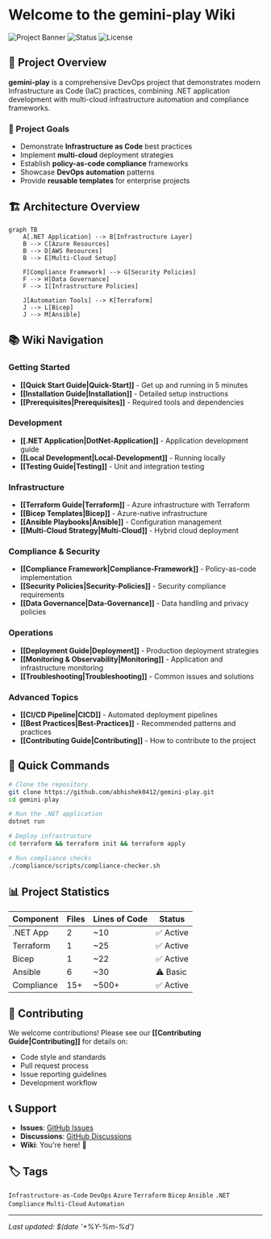 # Welcome to the gemini-play Wiki

![Project Banner](https://img.shields.io/badge/Project-gemini--play-blue?style=for-the-badge)
![Status](https://img.shields.io/badge/Status-Active-green?style=for-the-badge)
![License](https://img.shields.io/badge/License-MIT-yellow?style=for-the-badge)

## 🌟 Project Overview

**gemini-play** is a comprehensive DevOps project that demonstrates modern Infrastructure as Code (IaC) practices, combining .NET application development with multi-cloud infrastructure automation and compliance frameworks.

### 🎯 Project Goals

- Demonstrate **Infrastructure as Code** best practices
- Implement **multi-cloud** deployment strategies
- Establish **policy-as-code compliance** frameworks
- Showcase **DevOps automation** patterns
- Provide **reusable templates** for enterprise projects

## 🏗️ Architecture Overview

```mermaid
graph TB
    A[.NET Application] --> B[Infrastructure Layer]
    B --> C[Azure Resources]
    B --> D[AWS Resources]
    B --> E[Multi-Cloud Setup]
    
    F[Compliance Framework] --> G[Security Policies]
    F --> H[Data Governance]
    F --> I[Infrastructure Policies]
    
    J[Automation Tools] --> K[Terraform]
    J --> L[Bicep]
    J --> M[Ansible]
```

## 📚 Wiki Navigation

### Getting Started
- **[[Quick Start Guide|Quick-Start]]** - Get up and running in 5 minutes
- **[[Installation Guide|Installation]]** - Detailed setup instructions
- **[[Prerequisites|Prerequisites]]** - Required tools and dependencies

### Development
- **[[.NET Application|DotNet-Application]]** - Application development guide
- **[[Local Development|Local-Development]]** - Running locally
- **[[Testing Guide|Testing]]** - Unit and integration testing

### Infrastructure
- **[[Terraform Guide|Terraform]]** - Azure infrastructure with Terraform
- **[[Bicep Templates|Bicep]]** - Azure-native infrastructure
- **[[Ansible Playbooks|Ansible]]** - Configuration management
- **[[Multi-Cloud Strategy|Multi-Cloud]]** - Hybrid cloud deployment

### Compliance & Security
- **[[Compliance Framework|Compliance-Framework]]** - Policy-as-code implementation
- **[[Security Policies|Security-Policies]]** - Security compliance requirements
- **[[Data Governance|Data-Governance]]** - Data handling and privacy policies

### Operations
- **[[Deployment Guide|Deployment]]** - Production deployment strategies
- **[[Monitoring & Observability|Monitoring]]** - Application and infrastructure monitoring
- **[[Troubleshooting|Troubleshooting]]** - Common issues and solutions

### Advanced Topics
- **[[CI/CD Pipeline|CICD]]** - Automated deployment pipelines
- **[[Best Practices|Best-Practices]]** - Recommended patterns and practices
- **[[Contributing Guide|Contributing]]** - How to contribute to the project

## 🚀 Quick Commands

```bash
# Clone the repository
git clone https://github.com/abhishek0412/gemini-play.git
cd gemini-play

# Run the .NET application
dotnet run

# Deploy infrastructure
cd terraform && terraform init && terraform apply

# Run compliance checks
./compliance/scripts/compliance-checker.sh
```

## 📊 Project Statistics

| Component | Files | Lines of Code | Status |
|-----------|-------|---------------|---------|
| .NET App | 2 | ~10 | ✅ Active |
| Terraform | 1 | ~25 | ✅ Active |
| Bicep | 1 | ~22 | ✅ Active |
| Ansible | 6 | ~30 | ⚠️ Basic |
| Compliance | 15+ | ~500+ | ✅ Active |

## 🤝 Contributing

We welcome contributions! Please see our **[[Contributing Guide|Contributing]]** for details on:

- Code style and standards
- Pull request process
- Issue reporting guidelines
- Development workflow

## 📞 Support

- **Issues**: [GitHub Issues](https://github.com/abhishek0412/gemini-play/issues)
- **Discussions**: [GitHub Discussions](https://github.com/abhishek0412/gemini-play/discussions)
- **Wiki**: You're here! 📖

## 🏷️ Tags

`Infrastructure-as-Code` `DevOps` `Azure` `Terraform` `Bicep` `Ansible` `.NET` `Compliance` `Multi-Cloud` `Automation`

---

*Last updated: $(date '+%Y-%m-%d')*
